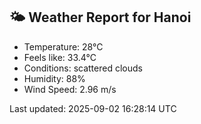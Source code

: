 <!-- WEATHER-START -->
## 🌤 Weather Report for Hanoi

- Temperature: 28°C
- Feels like: 33.4°C
- Conditions: scattered clouds
- Humidity: 88%
- Wind Speed: 2.96 m/s

Last updated: 2025-09-02 16:28:14 UTC
<!-- WEATHER-END -->
